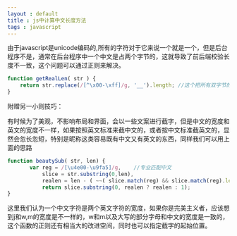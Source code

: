 ```yaml
---
layout : default 
title : js中计算中文长度方法
tags : javascript
---
```


由于javascript是unicode编码的,所有的字符对于它来说一个就是一个，但是后台程序不是，通常在后台程序中一个中文是占两个字节的，这就导致了前后端校验长度不一致，这个问题可以通过正则来解决。
```javascript
function getRealLen( str ) {
    return str.replace(/[^\x00-\xff]/g, '__').length; //这个把所有双字节的都给匹配进去了
}
```
附赠另一小则技巧：

有时候为了美观，不影响布局和界面，会以一些文案进行截字，但是中文的宽度和英文的宽度不一样，如果按照英文标准来截中文的，或者按中文标准截英文的，显然会忽长忽短，特别是昵称这类容易既有中文又有英文的东西，同样我们可以用上面的思路
```javascript
function beautySub( str, len) {
       var reg = /[\u4e00-\u9fa5]/g,    //专业匹配中文
           slice = str.substring(0,len),
           realen = len - ( ~~( slice.match(reg) && slice.match(reg).length ) );
           return slice.substring(0, realen ? realen : 1);
}
```
这里我们认为一个中文字符是两个英文字符的宽度，如果你是完美主义者，应该想到j和w,m的宽度是不一样的，w和m以及大写的部分字母和中文的宽度是一致的，这个函数的正则还有相当大的改进空间，同时也可以指定截字的起始位置。
